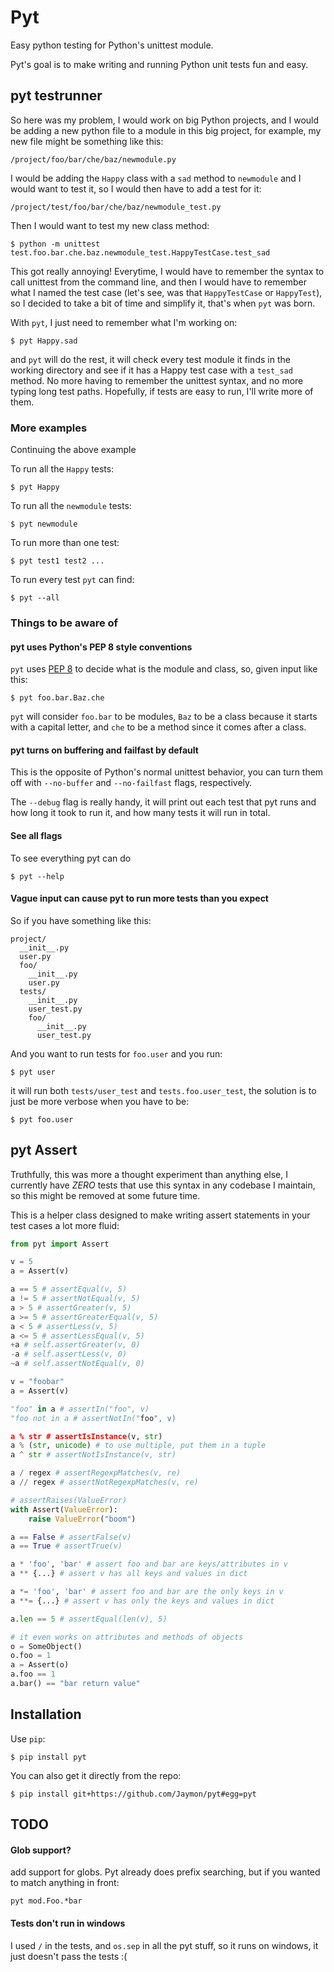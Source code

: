 # Pyt 

Easy python testing for Python's unittest module.

Pyt's goal is to make writing and running Python unit tests fun and easy.


## pyt testrunner

So here was my problem, I would work on big Python projects, and I would be adding a new python file to a module in this big project, for example, my new file might be something like this:

    /project/foo/bar/che/baz/newmodule.py

I would be adding the `Happy` class with a `sad` method to `newmodule` and I would want to test it, so I would then have to add a test for it:

    /project/test/foo/bar/che/baz/newmodule_test.py

Then I would want to test my new class method:

    $ python -m unittest test.foo.bar.che.baz.newmodule_test.HappyTestCase.test_sad

This got really annoying! Everytime, I would have to remember the syntax to call unittest from the command line, and then I would have to remember what I named the test case (let's see, was that `HappyTestCase` or `HappyTest`), so I decided to take a bit of time and simplify it, that's when `pyt` was born.

With `pyt`, I just need to remember what I'm working on:

    $ pyt Happy.sad

and `pyt` will do the rest, it will check every test module it finds in the working directory and see if it has a Happy test case with a `test_sad` method. No more having to remember the unittest syntax, and no more typing long test paths. Hopefully, if tests are easy to run, I'll write more of them.


### More examples

Continuing the above example

To run all the `Happy` tests:

    $ pyt Happy

To run all the `newmodule` tests:

    $ pyt newmodule

To run more than one test:

    $ pyt test1 test2 ...

To run every test `pyt` can find:

    $ pyt --all


### Things to be aware of

#### pyt uses Python's PEP 8 style conventions

`pyt` uses [PEP 8](http://www.python.org/dev/peps/pep-0008/) to decide what is the module and class, so, given input like this:

    $ pyt foo.bar.Baz.che

`pyt` will consider `foo.bar` to be modules, `Baz` to be a class because it starts with a capital letter, and `che` to be a method since it comes after a class.


#### pyt turns on buffering and failfast by default

This is the opposite of Python's normal unittest behavior, you can turn them off with `--no-buffer` and `--no-failfast` flags, respectively.

The `--debug` flag is really handy, it will print out each test that pyt runs and how long it took to run it, and how many tests it will run in total.


#### See all flags

To see everything pyt can do

    $ pyt --help


#### Vague input can cause pyt to run more tests than you expect

So if you have something like this:

    project/
      __init__.py
      user.py
      foo/
        __init__.py
        user.py
      tests/
        __init__.py
        user_test.py
        foo/
          __init__.py
          user_test.py

And you want to run tests for `foo.user` and you run:

    $ pyt user

it will run both `tests/user_test` and `tests.foo.user_test`, the solution is to just be more verbose when you have to be:

    $ pyt foo.user


## pyt Assert

Truthfully, this was more a thought experiment than anything else, I currently have *ZERO* tests that use this syntax in any codebase I maintain, so this might be removed at some future time.

This is a helper class designed to make writing assert statements in your test cases a lot more fluid:

```python
from pyt import Assert

v = 5
a = Assert(v)

a == 5 # assertEqual(v, 5)
a != 5 # assertNotEqual(v, 5)
a > 5 # assertGreater(v, 5)
a >= 5 # assertGreaterEqual(v, 5)
a < 5 # assertLess(v, 5)
a <= 5 # assertLessEqual(v, 5)
+a # self.assertGreater(v, 0)
-a # self.assertLess(v, 0)
~a # self.assertNotEqual(v, 0)

v = "foobar"
a = Assert(v)

"foo" in a # assertIn("foo", v)
"foo not in a # assertNotIn("foo", v)

a % str # assertIsInstance(v, str)
a % (str, unicode) # to use multiple, put them in a tuple
a ^ str # assertNotIsInstance(v, str)

a / regex # assertRegexpMatches(v, re)
a // regex # assertNotRegexpMatches(v, re)

# assertRaises(ValueError)
with Assert(ValueError): 
    raise ValueError("boom")

a == False # assertFalse(v)
a == True # assertTrue(v)

a * 'foo', 'bar' # assert foo and bar are keys/attributes in v
a ** {...} # assert v has all keys and values in dict

a *= 'foo', 'bar' # assert foo and bar are the only keys in v
a **= {...} # assert v has only the keys and values in dict

a.len == 5 # assertEqual(len(v), 5)

# it even works on attributes and methods of objects
o = SomeObject()
o.foo = 1
a = Assert(o)
a.foo == 1
a.bar() == "bar return value"
```


## Installation

Use `pip`:

    $ pip install pyt

You can also get it directly from the repo:

    $ pip install git+https://github.com/Jaymon/pyt#egg=pyt


## TODO

#### Glob support?

add support for globs. Pyt already does prefix searching, but if you wanted to match anything in front:

    pyt mod.Foo.*bar

#### Tests don't run in windows

I used `/` in the tests, and `os.sep` in all the pyt stuff, so it runs on windows, it just doesn't pass the tests :(

